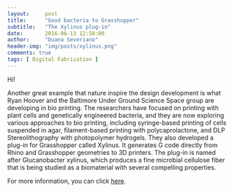 ```yaml
---
layout:     post
title:      "Good bacteria to Grasshopper"
subtitle:   "The Xylinus plug-in"
date:       2016-06-13 12:50:00
author:     "Duana Severiano"
header-img: "img/posts/xylinus.png"
comments: true
tags: [ Digital Fabrication ]
---
```

Hi!

Another great example that nature inspire the design development is what Ryan Hoover and the Baltimore Under Ground Science Space group are developing in bio printing. The researchers have focused on printing with plant cells and genetically engineered bacteria, and they are now exploring various approaches to bio printing, including syringe-based printing of cells suspended in agar, filament-based printing with polycaprolactone, and DLP Stereolithography with photopolymer hydrogels. They also developed a plug-in for Grasshopper called Xylinus. It generates G code directly from Rhino and Grasshopper geometries to 3D printers. The plug-in is named after Glucanobacter xylinus, which produces a fine microbial cellulose fiber that is being studied as a biomaterial with several compelling properties.

For more information, you can click [here](http://www.ryanhoover.org/about.php?about=bio).
